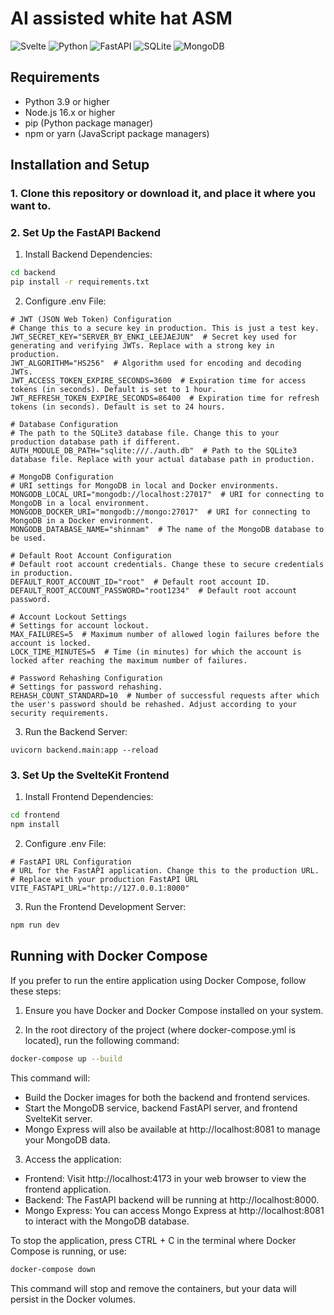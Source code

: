 # AI assisted white hat ASM

![Svelte](https://img.shields.io/badge/svelte-%23f1413d.svg?style=for-the-badge&logo=svelte&logoColor=white)
![Python](https://img.shields.io/badge/python-%2314354C.svg?style=for-the-badge&logo=python&logoColor=white)
![FastAPI](https://img.shields.io/badge/FastAPI-005571?style=for-the-badge&logo=fastapi)
![SQLite](https://img.shields.io/badge/sqlite-%2307405e.svg?style=for-the-badge&logo=sqlite&logoColor=white)
![MongoDB](https://img.shields.io/badge/mongodb-%2347A248.svg?style=for-the-badge&logo=mongodb&logoColor=white)


## Requirements
- Python 3.9 or higher
- Node.js 16.x or higher
- pip (Python package manager)
- npm or yarn (JavaScript package managers)

## Installation and Setup
### 1. Clone this repository or download it, and place it where you want to.

### 2. Set Up the FastAPI Backend
1. Install Backend Dependencies:
```bash
cd backend
pip install -r requirements.txt
```

2. Configure .env File:
``` backend/.env
# JWT (JSON Web Token) Configuration
# Change this to a secure key in production. This is just a test key.
JWT_SECRET_KEY="SERVER_BY_ENKI_LEEJAEJUN"  # Secret key used for generating and verifying JWTs. Replace with a strong key in production.
JWT_ALGORITHM="HS256"  # Algorithm used for encoding and decoding JWTs.
JWT_ACCESS_TOKEN_EXPIRE_SECONDS=3600  # Expiration time for access tokens (in seconds). Default is set to 1 hour.
JWT_REFRESH_TOKEN_EXPIRE_SECONDS=86400  # Expiration time for refresh tokens (in seconds). Default is set to 24 hours.

# Database Configuration
# The path to the SQLite3 database file. Change this to your production database path if different.
AUTH_MODULE_DB_PATH="sqlite:///./auth.db"  # Path to the SQLite3 database file. Replace with your actual database path in production.

# MongoDB Configuration
# URI settings for MongoDB in local and Docker environments.
MONGODB_LOCAL_URI="mongodb://localhost:27017"  # URI for connecting to MongoDB in a local environment.
MONGODB_DOCKER_URI="mongodb://mongo:27017"  # URI for connecting to MongoDB in a Docker environment.
MONGODB_DATABASE_NAME="shinnam"  # The name of the MongoDB database to be used.

# Default Root Account Configuration
# Default root account credentials. Change these to secure credentials in production.
DEFAULT_ROOT_ACCOUNT_ID="root"  # Default root account ID.
DEFAULT_ROOT_ACCOUNT_PASSWORD="root1234"  # Default root account password.

# Account Lockout Settings
# Settings for account lockout.
MAX_FAILURES=5  # Maximum number of allowed login failures before the account is locked.
LOCK_TIME_MINUTES=5  # Time (in minutes) for which the account is locked after reaching the maximum number of failures.

# Password Rehashing Configuration
# Settings for password rehashing.
REHASH_COUNT_STANDARD=10  # Number of successful requests after which the user's password should be rehashed. Adjust according to your security requirements.

```

3. Run the Backend Server:
```
uvicorn backend.main:app --reload
```

### 3. Set Up the SvelteKit Frontend
1. Install Frontend Dependencies:
```bash
cd frontend
npm install
```

2. Configure .env File:
``` frontend/.env
# FastAPI URL Configuration
# URL for the FastAPI application. Change this to the production URL.  # Replace with your production FastAPI URL
VITE_FASTAPI_URL="http://127.0.0.1:8000"
```

3. Run the Frontend Development Server:
```bash
npm run dev
```

## Running with Docker Compose
If you prefer to run the entire application using Docker Compose, follow these steps:
1. Ensure you have Docker and Docker Compose installed on your system.

2. In the root directory of the project (where docker-compose.yml is located), run the following command:
```bash
docker-compose up --build
```
This command will:
- Build the Docker images for both the backend and frontend services.
- Start the MongoDB service, backend FastAPI server, and frontend SvelteKit server.
- Mongo Express will also be available at http://localhost:8081 to manage your MongoDB data.

3. Access the application:
- Frontend: Visit http://localhost:4173 in your web browser to view the frontend application.
- Backend: The FastAPI backend will be running at http://localhost:8000.
- Mongo Express: You can access Mongo Express at http://localhost:8081 to interact with the MongoDB database.

To stop the application, press CTRL + C in the terminal where Docker Compose is running, or use:
```bash
docker-compose down
```
This command will stop and remove the containers, but your data will persist in the Docker volumes.